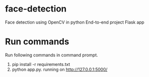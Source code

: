 # face-detection
Face detection using OpenCV in python
End-to-end project
Flask app

# Run commands
Run following commands in command prompt.
1. pip install -r requirements.txt
2. python app.py.
running on http://127.0.0.1:5000/
